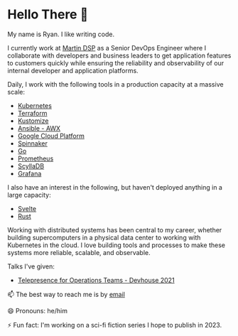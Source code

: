 # Hello There 👋

My name is Ryan. I like writing code.

I currently work at [Martin DSP](https://martin.ai) as a Senior DevOps Engineer where I collaborate with developers and business leaders to get application features to customers quickly while ensuring the reliability and observability of our internal developer and application platforms.

Daily, I work with the following tools in a production capacity at a massive scale:

* [Kubernetes](https://kubernetes.io)
* [Terraform](https://terraform.io)
* [Kustomize](https://kustomize.io)
* [Ansible - AWX](https://github.com/ansible/awx)
* [Google Cloud Platform](https://cloud.google.com/)
* [Spinnaker](https://spinnaker.io)
* [Go](https://go.dev)
* [Prometheus](https://prometheus.io)
* [ScyllaDB](https://scylladb.com)
* [Grafana](https://grafana.com)

I also have an interest in the following, but haven't deployed anything in a large capacity:

* [Svelte](https://svelte.dev/)
* [Rust](https://www.rust-lang.org/)

Working with distributed systems has been central to my career, whether building supercomputers in a physical data center to working with Kubernetes in the cloud. I love building tools and processes to make these systems more reliable, scalable, and observable. 

Talks I've given:

* [Telepresence for Operations Teams - Devhouse 2021](https://www.youtube.com/watch?v=VQvJIP0zsqY)

📫 The best way to reach me is by [email](mailto:ryanaross@protonmail.com)

😄 Pronouns: he/him

⚡ Fun fact: I'm working on a sci-fi fiction series I hope to publish in 2023.